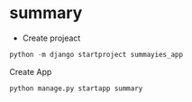 # summary

* Create projeact

```python
python -m django startproject summayies_app
```

Create App

``python manage.py startapp summary``
